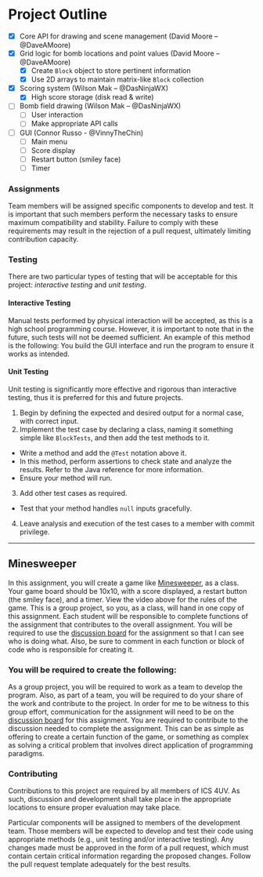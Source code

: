 # Project Outline
- [x] Core API for drawing and scene management (David Moore – @DaveAMoore)
- [x] Grid logic for bomb locations and point values (David Moore – @DaveAMoore)
  - [x] Create `Block` object to store pertinent information
  - [x] Use 2D arrays to maintain matrix-like `Block` collection
- [x] Scoring system (Wilson Mak – @DasNinjaWX)
  - [x] High score storage (disk read & write)
- [ ] Bomb field drawing (Wilson Mak – @DasNinjaWX)
  - [ ] User interaction
  - [ ] Make appropriate API calls
- [ ] GUI (Connor Russo - @VinnyTheChin)
  - [ ] Main menu
  - [ ] Score display
  - [ ] Restart button (smiley face)
  - [ ] Timer

### Assignments
Team members will be assigned specific components to develop and test. It is important that such members perform the necessary tasks to ensure maximum compatibility and stability. Failure to comply with these requirements may result in the rejection of a pull request, ultimately limiting contribution capacity.

### Testing
There are two particular types of testing that will be acceptable for this project: *interactive testing* and *unit testing*.

#### Interactive Testing
Manual tests performed by physical interaction will be accepted, as this is a high school programming course. However, it is important to note that in the future, such tests will not be deemed sufficient. An example of this method is the following: You build the GUI interface and run the program to ensure it works as intended.

#### Unit Testing
Unit testing is significantly more effective and rigorous than interactive testing, thus it is preferred for this and future projects.

1. Begin by defining the expected and desired output for a normal case, with correct input.
2. Implement the test case by declaring a class, naming it something simple like `BlockTests`, and then add the test methods to it.
  - Write a method and add the `@Test` notation above it.
  - In this method, perform assertions to check state and analyze the results. Refer to the Java reference for more information.
  - Ensure your method will run.
3. Add other test cases as required.
  - Test that your method handles `null` inputs gracefully.
4. Leave analysis and execution of the test cases to a member with commit privilege.

----
## Minesweeper
In this assignment, you will create a game like [Minesweeper](https://youtu.be/MPKXNLkDz10), as a class. Your game board should be 10x10, with a score displayed, a restart button (the smiley face), and a timer. View the video above for the rules of the game. This is a group project, so you, as a class, will hand in one copy of this assignment. Each student will be responsible to complete functions of the assignment that contributes to the overall assignment. You will be required to use the [discussion board](https://npsc.elearningontario.ca/d2l/common/dialogs/quickLink/quickLink.d2l?ou=11974765&type=discuss&rcode=eLO-18841663) for the assignment so that I can see who is doing what. Also, be sure to comment in each function or block of code who is responsible for creating it.

### You will be required to create the following:
As a group project, you will be required to work as a team to develop the program. Also, as part of a team, you will be required to do your share of the work and contribute to the project. In order for me to be witness to this group effort, communication for the assignment will need to be on the [discussion board](https://npsc.elearningontario.ca/d2l/common/dialogs/quickLink/quickLink.d2l?ou=11974765&type=discuss&rcode=eLO-18841663) for this assignment. You are required to contribute to the discussion needed to complete the assignment. This can be as simple as offering to create a certain function of the game, or something as complex as solving a critical problem that involves direct application of programming paradigms.

### Contributing
Contributions to this project are required by all members of ICS 4UV. As such, discussion and development shall take place in the appropriate locations to ensure proper evaluation may take place.

Particular components will be assigned to members of the development team. Those members will be expected to develop and test their code using appropriate methods (e.g., unit testing and/or interactive testing). Any changes made must be approved in the form of a pull request, which must contain certain critical information regarding the proposed changes. Follow the pull request template adequately for the best results.
